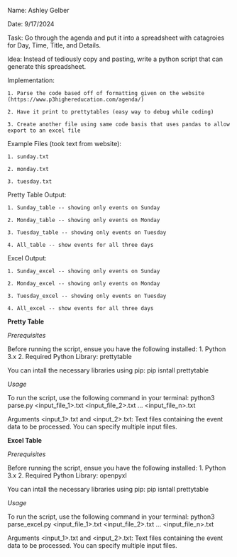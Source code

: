 Name: Ashley Gelber

Date: 9/17/2024

Task: Go through the agenda and put it into a spreadsheet with catagroies for Day, Time, Title, and Details.

Idea: Instead of tediously copy and pasting, write a python script that can generate this spreadsheet.

Implementation: 

    1. Parse the code based off of formatting given on the website (https://www.p3highereducation.com/agenda/)

    2. Have it print to prettytables (easy way to debug while coding)

    3. Create another file using same code basis that uses pandas to allow export to an excel file

Example Files (took text from website):

    1. sunday.txt

    2. monday.txt

    3. tuesday.txt

Pretty Table Output:

    1. Sunday_table -- showing only events on Sunday

    2. Monday_table -- showing only events on Monday

    3. Tuesday_table -- showing only events on Tuesday

    4. All_table -- show events for all three days

Excel Output:

    1. Sunday_excel -- showing only events on Sunday

    2. Monday_excel -- showing only events on Monday

    3. Tuesday_excel -- showing only events on Tuesday

    4. All_excel -- show events for all three days


**Pretty Table**

*Prerequisites*

Before running the script, ensue you have the following installed:
    1. Python 3.x
    2. Required Python Library: prettytable

You can intall the necessary libraries using pip:
    pip isntall prettytable


*Usage*
    
To run the script, use the following command in your terminal:
    python3 parse.py <input_file_1>.txt <input_file_2>.txt ... <input_file_n>.txt

Arguments
    <input_1>.txt and <input_2>.txt: Text files containing the event data to be processed. You can specify multiple input files.

**Excel Table**

*Prerequisites*

Before running the script, ensue you have the following installed:
    1. Python 3.x
    2. Required Python Library: openpyxl

You can intall the necessary libraries using pip:
    pip isntall prettytable


*Usage*
    
To run the script, use the following command in your terminal:
    python3 parse_excel.py <input_file_1>.txt <input_file_2>.txt ... <input_file_n>.txt

Arguments
    <input_1>.txt and <input_2>.txt: Text files containing the event data to be processed. You can specify multiple input files.

